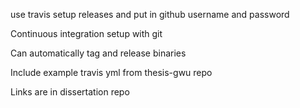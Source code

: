 use travis setup releases and put in github username and password

Continuous integration setup with git

Can automatically tag and release binaries

Include example travis yml from thesis-gwu repo

Links are in dissertation repo
